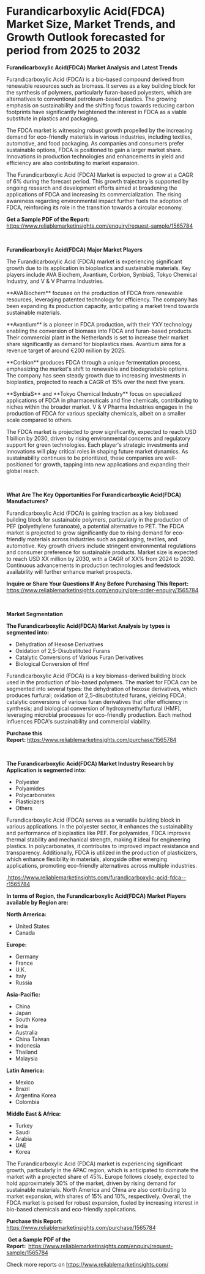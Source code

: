 <p><h1>Furandicarboxylic Acid(FDCA) Market Size, Market Trends, and Growth Outlook forecasted for period from 2025 to 2032</h1></p><p><strong>Furandicarboxylic Acid(FDCA) Market Analysis and Latest Trends</strong></p>
<p><p>Furandicarboxylic Acid (FDCA) is a bio-based compound derived from renewable resources such as biomass. It serves as a key building block for the synthesis of polymers, particularly furan-based polyesters, which are alternatives to conventional petroleum-based plastics. The growing emphasis on sustainability and the shifting focus towards reducing carbon footprints have significantly heightened the interest in FDCA as a viable substitute in plastics and packaging.</p><p>The FDCA market is witnessing robust growth propelled by the increasing demand for eco-friendly materials in various industries, including textiles, automotive, and food packaging. As companies and consumers prefer sustainable options, FDCA is positioned to gain a larger market share. Innovations in production technologies and enhancements in yield and efficiency are also contributing to market expansion.</p><p>The Furandicarboxylic Acid (FDCA) Market is expected to grow at a CAGR of 6% during the forecast period. This growth trajectory is supported by ongoing research and development efforts aimed at broadening the applications of FDCA and increasing its commercialization. The rising awareness regarding environmental impact further fuels the adoption of FDCA, reinforcing its role in the transition towards a circular economy.</p></p>
<p><strong>Get a Sample PDF of the Report:&nbsp;</strong> <a href="https://www.reliablemarketinsights.com/enquiry/request-sample/1565784?utm_campaign=2176&utm_medium=2&utm_source=Github&utm_content=ia&utm_term=01022025&utm_id=furandicarboxylic-acidfdca">https://www.reliablemarketinsights.com/enquiry/request-sample/1565784</a></p>
<p>&nbsp;</p>
<p><strong>Furandicarboxylic Acid(FDCA) Major Market Players</strong></p>
<p><p>The Furandicarboxylic Acid (FDCA) market is experiencing significant growth due to its application in bioplastics and sustainable materials. Key players include AVA Biochem, Avantium, Corbion, SynbiaS, Tokyo Chemical Industry, and V & V Pharma Industries.</p><p>**AVABiochem** focuses on the production of FDCA from renewable resources, leveraging patented technology for efficiency. The company has been expanding its production capacity, anticipating a market trend towards sustainable materials. </p><p>**Avantium** is a pioneer in FDCA production, with their YXY technology enabling the conversion of biomass into FDCA and furan-based products. Their commercial plant in the Netherlands is set to increase their market share significantly as demand for bioplastics rises. Avantium aims for a revenue target of around €200 million by 2025.</p><p>**Corbion** produces FDCA through a unique fermentation process, emphasizing the market's shift to renewable and biodegradable options. The company has seen steady growth due to increasing investments in bioplastics, projected to reach a CAGR of 15% over the next five years.</p><p>**SynbiaS** and **Tokyo Chemical Industry** focus on specialized applications of FDCA in pharmaceuticals and fine chemicals, contributing to niches within the broader market. V & V Pharma Industries engages in the production of FDCA for various specialty chemicals, albeit on a smaller scale compared to others.</p><p>The FDCA market is projected to grow significantly, expected to reach USD 1 billion by 2030, driven by rising environmental concerns and regulatory support for green technologies. Each player's strategic investments and innovations will play critical roles in shaping future market dynamics. As sustainability continues to be prioritized, these companies are well-positioned for growth, tapping into new applications and expanding their global reach.</p></p>
<p>&nbsp;</p>
<p><strong>What Are The Key Opportunities For Furandicarboxylic Acid(FDCA) Manufacturers?</strong></p>
<p><p>Furandicarboxylic Acid (FDCA) is gaining traction as a key biobased building block for sustainable polymers, particularly in the production of PEF (polyethylene furanoate), a potential alternative to PET. The FDCA market is projected to grow significantly due to rising demand for eco-friendly materials across industries such as packaging, textiles, and automotive. Key growth drivers include stringent environmental regulations and consumer preference for sustainable products. Market size is expected to reach USD XX million by 2030, with a CAGR of XX% from 2024 to 2030. Continuous advancements in production technologies and feedstock availability will further enhance market prospects.</p></p>
<p><strong>Inquire or Share Your Questions If Any Before Purchasing This Report:</strong> <a href="https://www.reliablemarketinsights.com/enquiry/pre-order-enquiry/1565784?utm_campaign=2176&utm_medium=2&utm_source=Github&utm_content=ia&utm_term=01022025&utm_id=furandicarboxylic-acidfdca">https://www.reliablemarketinsights.com/enquiry/pre-order-enquiry/1565784</a></p>
<p>&nbsp;</p>
<p><strong>Market Segmentation</strong></p>
<p><strong>The Furandicarboxylic Acid(FDCA) Market Analysis by types is segmented into:</strong></p>
<p><ul><li>Dehydration of Hexose Derivatives</li><li>Oxidation of 2,5-Disubstituted Furans</li><li>Catalytic Conversions of Various Furan Derivatives</li><li>Biological Conversion of Hmf</li></ul></p>
<p><p>Furandicarboxylic Acid (FDCA) is a key biomass-derived building block used in the production of bio-based polymers. The market for FDCA can be segmented into several types: the dehydration of hexose derivatives, which produces furfural; oxidation of 2,5-disubstituted furans, yielding FDCA; catalytic conversions of various furan derivatives that offer efficiency in synthesis; and biological conversion of hydroxymethylfurfural (HMF), leveraging microbial processes for eco-friendly production. Each method influences FDCA's sustainability and commercial viability.</p></p>
<p><strong>Purchase this Report:&nbsp;</strong><a href="https://www.reliablemarketinsights.com/purchase/1565784?utm_campaign=2176&utm_medium=2&utm_source=Github&utm_content=ia&utm_term=01022025&utm_id=furandicarboxylic-acidfdca">https://www.reliablemarketinsights.com/purchase/1565784</a></p>
<p>&nbsp;</p>
<p><strong>The Furandicarboxylic Acid(FDCA) Market Industry Research by Application is segmented into:</strong></p>
<p><ul><li>Polyester</li><li>Polyamides</li><li>Polycarbonates</li><li>Plasticizers</li><li>Others</li></ul></p>
<p><p>Furandicarboxylic Acid (FDCA) serves as a versatile building block in various applications. In the polyester sector, it enhances the sustainability and performance of bioplastics like PEF. For polyamides, FDCA improves thermal stability and mechanical strength, making it ideal for engineering plastics. In polycarbonates, it contributes to improved impact resistance and transparency. Additionally, FDCA is utilized in the production of plasticizers, which enhance flexibility in materials, alongside other emerging applications, promoting eco-friendly alternatives across multiple industries.</p></p>
<p><a href="https://www.reliablemarketinsights.com/furandicarboxylic-acid-fdca--r1565784?utm_campaign=2176&utm_medium=2&utm_source=Github&utm_content=ia&utm_term=01022025&utm_id=furandicarboxylic-acidfdca">&nbsp;https://www.reliablemarketinsights.com/furandicarboxylic-acid-fdca--r1565784</a></p>
<p><strong>In terms of Region, the Furandicarboxylic Acid(FDCA) Market Players available by Region are:</strong></p>
<p>
    <p> <strong> North America: </strong>
        <ul>
            <li>United States</li>
            <li>Canada</li>
        </ul>
        </p> 
    <p> <strong> Europe: </strong>
        <ul>
            <li>Germany</li>
            <li>France</li>
            <li>U.K.</li>
            <li>Italy</li>
            <li>Russia</li>
        </ul>
        </p> 
    <p> <strong> Asia-Pacific: </strong>
        <ul>
            <li>China</li>
            <li>Japan</li>
            <li>South Korea</li>
            <li>India</li>
            <li>Australia</li>
            <li>China Taiwan</li>
            <li>Indonesia</li>
            <li>Thailand</li>
            <li>Malaysia</li>
        </ul>
        </p> 
    <p> <strong> Latin America: </strong>
        <ul>
            <li>Mexico</li>
            <li>Brazil</li>
            <li>Argentina Korea</li>
            <li>Colombia</li>
        </ul>
        </p> 
    <p> <strong> Middle East & Africa: </strong>
        <ul>
            <li>Turkey</li>
            <li>Saudi</li>
            <li>Arabia</li>
            <li>UAE</li>
            <li>Korea</li>
        </ul>
    </p>
    </p>
<p><p>The Furandicarboxylic Acid (FDCA) market is experiencing significant growth, particularly in the APAC region, which is anticipated to dominate the market with a projected share of 45%. Europe follows closely, expected to hold approximately 30% of the market, driven by rising demand for sustainable materials. North America and China are also contributing to market expansion, with shares of 15% and 10%, respectively. Overall, the FDCA market is poised for robust expansion, fueled by increasing interest in bio-based chemicals and eco-friendly applications.</p></p>
<p><strong>Purchase this Report: </strong><a href="https://www.reliablemarketinsights.com/purchase/1565784?utm_campaign=2176&utm_medium=2&utm_source=Github&utm_content=ia&utm_term=01022025&utm_id=furandicarboxylic-acidfdca">https://www.reliablemarketinsights.com/purchase/1565784</a></p>
<p>&nbsp;<strong>Get a Sample PDF of the Report:&nbsp;&nbsp;</strong><a href="https://www.reliablemarketinsights.com/enquiry/request-sample/1565784?utm_campaign=2176&utm_medium=2&utm_source=Github&utm_content=ia&utm_term=01022025&utm_id=furandicarboxylic-acidfdca">https://www.reliablemarketinsights.com/enquiry/request-sample/1565784</a></p>
<p><strong></strong></p>
<p>Check more reports on <a href="https://www.reliablemarketinsights.com/?utm_campaign=2176&utm_medium=2&utm_source=Github&utm_content=ia&utm_term=01022025&utm_id=furandicarboxylic-acidfdca">https://www.reliablemarketinsights.com/</a></p>